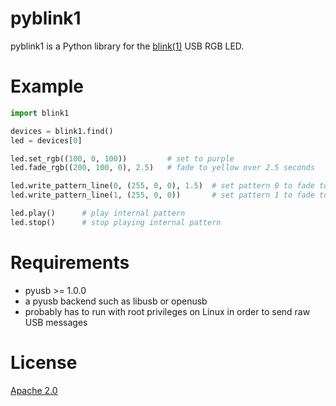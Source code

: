 pyblink1
========

pyblink1 is a Python library for the
[blink(1)](http://blink1.thingm.com) USB RGB LED.

Example
=======
```python
import blink1

devices = blink1.find()
led = devices[0]

led.set_rgb((100, 0, 100))         # set to purple
led.fade_rgb((200, 100, 0), 2.5)   # fade to yellow over 2.5 seconds

led.write_pattern_line(0, (255, 0, 0), 1.5)  # set pattern 0 to fade to red over 1.5s
led.write_pattern_line(1, (255, 0, 0))       # set pattern 1 to fade to green over 2s

led.play()      # play internal pattern
led.stop()      # stop playing internal pattern
```


Requirements
============
 - pyusb >= 1.0.0
 - a pyusb backend such as libusb or openusb
 - probably has to run with root privileges on Linux in order to send raw USB messages

License
=======
[Apache 2.0](http://www.apache.org/licenses/LICENSE-2.0)